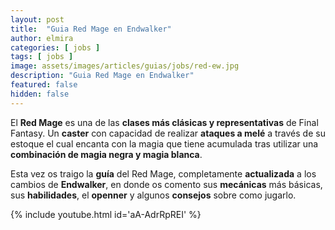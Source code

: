 ```yaml
---
layout: post
title:  "Guia Red Mage en Endwalker"
author: elmira
categories: [ jobs ]
tags: [ jobs ]
image: assets/images/articles/guias/jobs/red-ew.jpg
description: "Guia Red Mage en Endwalker"
featured: false
hidden: false
---
```


El **Red Mage** es una de las **clases más clásicas y representativas** de Final Fantasy. Un **caster** con capacidad de realizar **ataques a melé** a través de su estoque el cual encanta con la magia que tiene acumulada tras utilizar una **combinación de magia negra y magia blanca**.

Esta vez os traigo la **guía** del Red Mage, completamente **actualizada** a los cambios de **Endwalker**, en donde os comento sus **mecánicas** más básicas, sus **habilidades**, el **openner** y algunos **consejos** sobre como jugarlo.

{% include youtube.html id='aA-AdrRpREI' %}